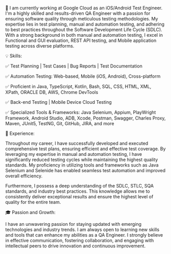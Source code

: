 🔭 I am currently working at Google Cloud as an iOS/Android Test Engineer.
I'm a highly skilled and results-driven QA Engineer with a passion for ensuring software quality through meticulous testing methodologies. My expertise lies in test planning, manual and automation testing, and adhering to best practices throughout the Software Development Life Cycle (SDLC). With a strong background in both manual and automation testing, I excel in Functional and GUI evaluation, REST API testing, and Mobile application testing across diverse platforms.

💡 Skills:

✅ Test Planning | Test Cases | Bug Reports | Test Documentation

✅ Automation Testing: Web-based, Mobile (iOS, Android), Cross-platform

✅ Proficient in Java, TypeScript, Kotlin, Bash, SQL, CSS, HTML, XML, XPath, ORACLE DB, AWS, Chrome DevTools

✅ Back-end Testing | Mobile Device Cloud Testing

✅ Specialized Tools & Frameworks: Java Selenium, Appium, PlayWright Framework, Android Studio, ADB, Xcode, Postman, Swagger, Charles Proxy, Maven, JUnit5, TestNG, Git, GitHub, JIRA, and more

💼 Experience:

Throughout my career, I have successfully developed and executed comprehensive test plans, ensuring efficient and effective test coverage. By leveraging my expertise in manual and automation testing, I have significantly reduced testing cycles while maintaining the highest quality standards. My proficiency in utilizing tools and frameworks such as Java Selenium and Selenide has enabled seamless test automation and improved overall efficiency.

Furthermore, I possess a deep understanding of the SDLC, STLC, SQA standards, and industry best practices. This knowledge allows me to consistently deliver exceptional results and ensure the highest level of quality for the entire team.

🎓 Passion and Growth:

I have an unwavering passion for staying updated with emerging technologies and industry trends. I am always open to learning new skills and tools that can enhance my abilities as a QA Engineer. I strongly believe in effective communication, fostering collaboration, and engaging with intellectual peers to drive innovation and continuous improvement.
